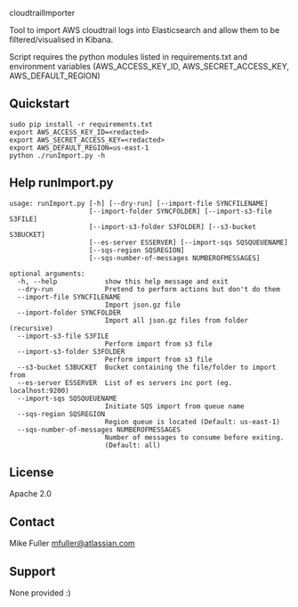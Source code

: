 cloudtrailImporter

Tool to import AWS cloudtrail logs into Elasticsearch and allow them to be filtered/visualised in Kibana.

Script requires the python modules listed in requirements.txt and environment variables (AWS_ACCESS_KEY_ID, AWS_SECRET_ACCESS_KEY, AWS_DEFAULT_REGION)

Quickstart
-------

```
sudo pip install -r requirements.txt
export AWS_ACCESS_KEY_ID=<redacted>
export AWS_SECRET_ACCESS_KEY=<redacted>
export AWS_DEFAULT_REGION=us-east-1
python ./runImport.py -h
```

Help runImport.py
-------

```
usage: runImport.py [-h] [--dry-run] [--import-file SYNCFILENAME]
                    [--import-folder SYNCFOLDER] [--import-s3-file S3FILE]
                    [--import-s3-folder S3FOLDER] [--s3-bucket S3BUCKET]
                    [--es-server ESSERVER] [--import-sqs SQSQUEUENAME]
                    [--sqs-region SQSREGION]
                    [--sqs-number-of-messages NUMBEROFMESSAGES]

optional arguments:
  -h, --help            show this help message and exit
  --dry-run             Pretend to perform actions but don't do them
  --import-file SYNCFILENAME
                        Import json.gz file
  --import-folder SYNCFOLDER
                        Import all json.gz files from folder (recursive)
  --import-s3-file S3FILE
                        Perform import from s3 file
  --import-s3-folder S3FOLDER
                        Perform import from s3 file
  --s3-bucket S3BUCKET  Bucket containing the file/folder to import from
  --es-server ESSERVER  List of es servers inc port (eg. localhost:9200)
  --import-sqs SQSQUEUENAME
                        Initiate SQS import from queue name
  --sqs-region SQSREGION
                        Region queue is located (Default: us-east-1)
  --sqs-number-of-messages NUMBEROFMESSAGES
                        Number of messages to consume before exiting.
                        (Default: all)
```

License
-------
Apache 2.0


Contact
-------
Mike Fuller <mfuller@atlassian.com>

Support
-------
None provided :)

